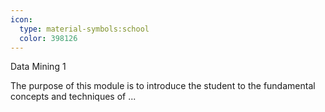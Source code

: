 ```yaml
---
icon:
  type: material-symbols:school
  color: 398126
---
```


Data Mining 1

The purpose of this module is to introduce the student to the fundamental concepts and techniques of ... 
